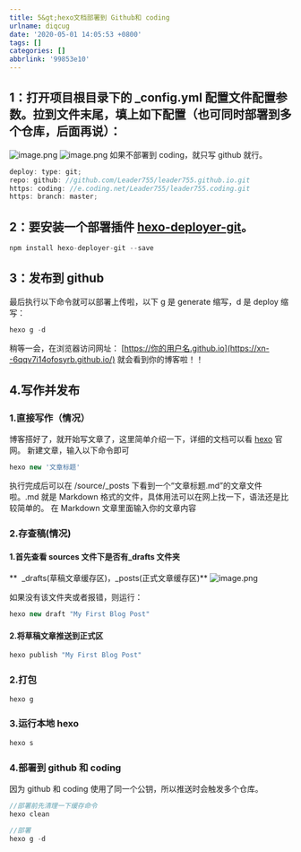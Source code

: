 ```yaml
---
title: 5&gt;hexo文档部署到 Github和 coding
urlname: diqcug
date: '2020-05-01 14:05:53 +0800'
tags: []
categories: []
abbrlink: '99853e10'
---
```


## 1：打开项目根目录下的 \_config.yml 配置文件配置参数。拉到文件末尾，填上如下配置（也可同时部署到多个仓库，后面再说）：

![image.png](https://cdn.nlark.com/yuque/0/2020/png/241787/1588313278812-df6c1515-c7b2-4988-ab07-98655129341a.png#align=left&display=inline&height=144&margin=%5Bobject%20Object%5D&name=image.png&originHeight=288&originWidth=1052&size=44477&status=done&style=none&width=526)
![image.png](https://cdn.nlark.com/yuque/0/2020/png/241787/1588333533439-ce902a29-c0fc-49e0-90a7-90e71ce9c3aa.png#align=left&display=inline&height=120&margin=%5Bobject%20Object%5D&name=image.png&originHeight=240&originWidth=972&size=33032&status=done&style=none&width=486)
如果不部署到 coding，就只写 github 就行。

```javascript
deploy: type: git;
repo: github: //github.com/Leader755/leader755.github.io.git
https: coding: //e.coding.net/Leader755/leader755.coding.git
https: branch: master;
```

## 2：要安装一个部署插件 [hexo-deployer-git](https://github.com/hexojs/hexo-deployer-git)。

```javascript
npm install hexo-deployer-git --save
```

## 3：发布到 github

最后执行以下命令就可以部署上传啦，以下 g 是 generate 缩写，d 是 deploy 缩写：

```javascript
hexo g -d
```

稍等一会，在浏览器访问网址： [https://你的用户名.github.io](https://xn--6qqv7i14ofosyrb.github.io/) 就会看到你的博客啦！！

## 4.写作并发布

### 1.直接写作（情况）

博客搭好了，就开始写文章了，这里简单介绍一下，详细的文档可以看 [hexo](https://hexo.io/zh-cn/) 官网。
新建文章，输入以下命令即可

```javascript
hexo new '文章标题'
```

执行完成后可以在 /source/\_posts 下看到一个“文章标题.md”的文章文件啦。.md 就是 Markdown 格式的文件，具体用法可以在网上找一下，语法还是比较简单的。
在 Markdown 文章里面输入你的文章内容

### 2.存查稿(情况)

#### 1.首先查看 sources 文件下是否有\_drafts 文件夹

**  \_drafts(草稿文章缓存区)，\_posts(正式文章缓存区)**
![image.png](https://cdn.nlark.com/yuque/0/2020/png/241787/1588313764893-f9511ad0-1933-4c23-becd-bc162c0e8f3e.png#align=left&display=inline&height=149&margin=%5Bobject%20Object%5D&name=image.png&originHeight=298&originWidth=782&size=24987&status=done&style=none&width=391)

如果没有该文件夹或者报错，则运行：

```javascript
hexo new draft "My First Blog Post"
```

#### 2.将草稿文章推送到正式区

```javascript
hexo publish "My First Blog Post"
```

### 2.打包

```javascript
hexo g
```

### 3.运行本地 hexo

```javascript
hexo s
```

### 4.部署到 github 和 coding

因为 github 和 coding 使用了同一个公钥，所以推送时会触发多个仓库。

```javascript
//部署前先清理一下缓存命令
hexo clean

//部署
hexo g -d
```
